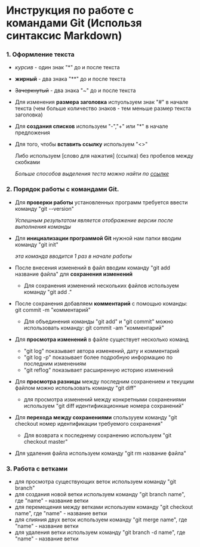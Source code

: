 # Инструкция по работе с командами Git (Использя синтаксис Markdown)

### 1. Оформление текста

- *курсив* - один знак "*" до и после текста

+ **жирный** - два знака "**" до и после текста

* ~~Зачеркнутый~~ - два знака "~" до и после текста
    
- Для изменения **размера заголовка** испуользуем знак "#" в начале текста (чем больше количество знаков - тем меньше размер текста заголовка)

- Для **создания списков** используем "-","+" или "*" в начале предложения
- Для того, чтобы **вставить ссылку** используем "<>"

    Либо используем [слово для нажатия] (ссылка) без пробелов между скобками

    *Больше способов выделения теста можно найти по [ссылке](https://texterra.ru/blog/ischerpyvayushchaya-shpargalka-po-sintaksisu-razmetki-markdown-na-zametku-avtoram-veb-razrabotchikam.html)*

### 2. Порядок работы с командами Git.

+ Для **проверки работы** установленных программ требуется ввести команду "git --version"

  *Успешным результатом является отображение версии после выполнения команды*

+ Для **инициализации программой Git** нужной нам папки вводим команду "git init"

  *эта команда вводится 1 раз в начале работы*

- После внесения изменений в файл вводим команду "git add название файла" для **сохранения изменений**

  - Для сохранения изменений нескольких файлов используем команду "git add ."

- После сохранения добавляем **комментарий** с помощью команды: git commit -m "комментарий" 

  - Для объединения команды "git add" и "git commit" можно использовать команду: git commit -am "комментарий"

 - Для **просмотра изменений** в файле существует несколько команд

   + "git log" показывает автора изменений, дату и комментарий
   + "git log -p" показывает более подробную информацию по последним изменениям
   + "git reflog" показывает расширенную историю изменений

+ Для **просмотра разницы** между последним сохранением и текущим файлом можно использовать команду "git diff" 

  - для просмотра изменений между конкретными сохранениями используем "git diff идентификационные номера сохранений" 

- Для **перехода между сохранениями** спользууем команду "git checkout номер идентификации требуемого сохранения"

  - Для возврата к последнему сохранению используем "git checkout master"

- Для удаления файла используем команду "git rm название файла" 

### 3. Работа с ветками
- для просмотра существующих веток используем команду "git branch"
- для создания новой ветки используем команду "git branch name", где "name" - название ветки
- для перемещения между ветками используем команду "git checkout name", где "name" - название ветки
- для слияния двух веток используем команду "git merge name", где "name" - название ветки
- для удаления ветки используем команду "git branch -d name", где "name" - название ветки



